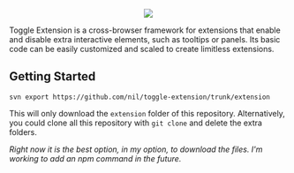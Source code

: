 <p align="center">
  <img src="https://imgur.com/awkHbHr.png">
</p>

Toggle Extension is a cross-browser framework for extensions that enable and disable extra interactive elements, such as tooltips or panels. Its basic code can be easily customized and scaled to create limitless extensions.

## Getting Started

```
svn export https://github.com/nil/toggle-extension/trunk/extension
```
This will only download the `extension` folder of this repository. Alternatively, you could clone all this repository with `git clone` and delete the extra folders.

*Right now it is the best option, in my option, to download the files. I'm working to add an npm command in the future.*
